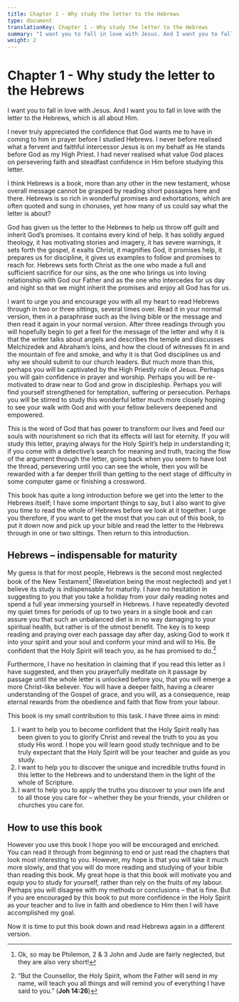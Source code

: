 ```yaml
---
title: Chapter 1 - Why study the letter to the Hebrews
type: document
translationKey: Chapter 1 - Why study the letter to the Hebrews
summary: "I want you to fall in love with Jesus. And I want you to fall in love with the letter to the Hebrews, which is all about Him."
weight: 2
---
```

# Chapter 1 - Why study the letter to the Hebrews

I want you to fall in love with Jesus. And I want you to fall in love with the letter to the Hebrews, which is all about Him.

I never truly appreciated the confidence that God wants me to have in coming to him in prayer before I studied Hebrews. I never before realised what a fervent and faithful intercessor Jesus is on my behalf as He stands before God as my High Priest. I had never realised what value God places on persevering faith and steadfast confidence in Him before studying this letter.

I think Hebrews is a book, more than any other in the new testament, whose overall message cannot be grasped by reading short passages here and there. Hebrews is so rich in wonderful promises and exhortations, which are often quoted and sung in choruses, yet how many of us could say what the letter is about?

God has given us the letter to the Hebrews to help us throw off guilt and inherit God’s promises. It contains every kind of help. It has solidly argued theology, it has motivating stories and imagery, it has severe warnings, it sets forth the gospel, it exalts Christ, it magnifies God, it promises help, it prepares us for discipline, it gives us examples to follow and promises to reach for. Hebrews sets forth Christ as the one who made a full and sufficient sacrifice for our sins, as the one who brings us into loving relationship with God our Father and as the one who intercedes for us day and night so that we might inherit the promises and enjoy all God has for us.

I want to urge you and encourage you with all my heart to read Hebrews through in two or three sittings, several times over. Read it in your normal version, then in a paraphrase such as the living bible or the message and then read it again in your normal version. After three readings through you will hopefully begin to get a feel for the message of the letter and why it is that the writer talks about angels and describes the temple and discusses Melchizedek and Abraham’s loins, and how the cloud of witnesses fit in and the mountain of fire and smoke, and why it is that God disciplines us and why we should submit to our church leaders. But much more than this, perhaps you will be captivated by the High Priestly role of Jesus. Perhaps you will gain confidence in prayer and worship. Perhaps you will be re-motivated to draw near to God and grow in discipleship. Perhaps you will find yourself strengthened for temptation, suffering or persecution. Perhaps you will be stirred to study this wonderful letter much more closely hoping to see your walk with God and with your fellow believers deepened and empowered.

This is the word of God that has power to transform our lives and feed our souls with nourishment so rich that its effects will last for eternity. If you will study this letter, praying always for the Holy Spirit’s help in understanding it; if you come with a detective’s search for meaning and truth, tracing the flow of the argument through the letter, going back when you seem to have lost the thread, persevering until you can see the whole, then you will be rewarded with a far deeper thrill than getting to the next stage of difficulty in some computer game or finishing a crossword.

This book has quite a long introduction before we get into the letter to the Hebrews itself; I have some important things to say, but I also want to give you time to read the whole of Hebrews before we look at it together. I urge you therefore, if you want to get the most that you can out of this book, to put it down now and pick up your bible and read the letter to the Hebrews through in one or two sittings. Then return to this introduction.

## Hebrews – indispensable for maturity

My guess is that for most people, Hebrews is the second most neglected book of the New Testament[^1] (Revelation being the most neglected) and yet I believe its study is indispensable for maturity. I have no hesitation in suggesting to you that you take a holiday from your daily reading notes and spend a full year immersing yourself in Hebrews. I have repeatedly devoted my quiet times for periods of up to two years in a single book and can assure you that such an unbalanced diet is in no way damaging to your spiritual health, but rather is of the utmost benefit. The key is to keep reading and praying over each passage day after day, asking God to work it into your spirit and your soul and conform your mind and will to His. Be confident that the Holy Spirit will teach you, as he has promised to do.[^2]

[^1]: Ok, so may be Philemon, 2 & 3 John and Jude are fairly neglected, but they are also very short!

[^2]: “But the Counsellor, the Holy Spirit, whom the Father will send in my name, will teach you all things and will remind you of everything I have said to you.” (**Joh 14:26**)

Furthermore, I have no hesitation in claiming that if you read this letter as I have suggested, and then you prayerfully meditate on it passage by passage until the whole letter is unlocked before you, that you will emerge a more Christ-like believer. You will have a deeper faith, having a clearer understanding of the Gospel of grace, and you will, as a consequence, reap eternal rewards from the obedience and faith that flow from your labour.

This book is my small contribution to this task. I have three aims in mind:

1.  I want to help you to become confident that the Holy Spirit really has been given to you to glorify Christ and reveal the truth to you as you study His word. I hope you will learn good study technique and to be truly expectant that the Holy Spirit will be your teacher and guide as you study.
2.  I want to help you to discover the unique and incredible truths found in this letter to the Hebrews and to understand them in the light of the whole of Scripture.
3.  I want to help you to apply the truths you discover to your own life and to all those you care for – whether they be your friends, your children or churches you care for.

## How to use this book

However you use this book I hope you will be encouraged and enriched. You can read it through from beginning to end or just read the chapters that look most interesting to you. However, my hope is that you will take it much more slowly, and that you will do more reading and studying of your bible than reading this book. My great hope is that this book will motivate you and equip you to study for yourself, rather than rely on the fruits of my labour. Perhaps you will disagree with my methods or conclusions – that is fine. But if you are encouraged by this book to put more confidence in the Holy Spirit as your teacher and to live in faith and obedience to Him then I will have accomplished my goal.

Now it is time to put this book down and read Hebrews again in a different version.

